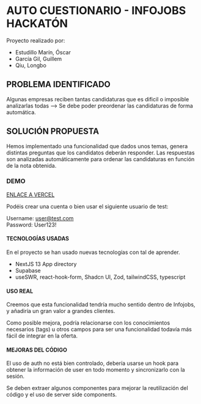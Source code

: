# AUTO CUESTIONARIO - INFOJOBS HACKATÓN

Proyecto realizado por:

-   Estudillo Marín, Óscar
-   García Gil, Guillem
-   Qiu, Longbo

## PROBLEMA IDENTIFICADO

Algunas empresas reciben tantas candidaturas que es dificil o imposible analizarlas todas --> Se debe poder preordenar las candidaturas de forma automática.

## SOLUCIÓN PROPUESTA

Hemos implementado una funcionalidad que dados unos temas, genera distintas preguntas que los candidatos deberán responder. Las respuestas son analizadas automáticamente para ordenar las candidaturas en función de la nota obtenida.

### DEMO

[ENLACE A VERCEL](questionnaire-infojobs-n7te90l8h-oscarestudillomarin.vercel.app)

Podéis crear una cuenta o bien usar el siguiente usuario de test:

Username: user@test.com  
Password: User123!

#### TECNOLOGÍAS USADAS

En el proyecto se han usado nuevas tecnologías con tal de aprender.

-   NextJS 13 App directory
-   Supabase
-   useSWR, react-hook-form, Shadcn UI, Zod, tailwindCSS, typescript

#### USO REAL

Creemos que esta funcionalidad tendría mucho sentido dentro de Infojobs, y añadiría un gran valor a grandes clientes.

Como posible mejora, podría relacionarse con los conocimientos necesarios (tags) u otros campos para ser una funcionalidad todavía más fácil de integrar en la oferta.

#### MEJORAS DEL CÓDIGO

El uso de auth no está bien controlado, debería usarse un hook para obtener la información de user en todo momento y sincronizarlo con la sesión.

Se deben extraer algunos componentes para mejorar la reutilización del código y el uso de server side components.
